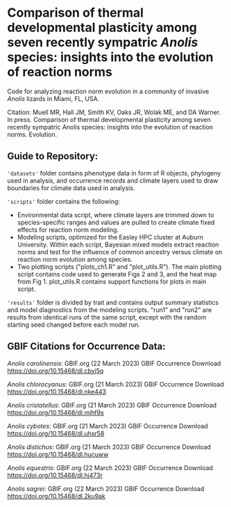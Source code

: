 # Comparison of thermal developmental plasticity among seven recently sympatric *Anolis* species: insights into the evolution of reaction norms
Code for analyzing reaction norm evolution in a community of invasive *Anolis* lizards in Miami, FL, USA.

Citation:
Muell MR, Hall JM, Smith KV, Oaks JR, Wolak ME, and DA Warner. In press. Comparison of thermal developmental plasticity among seven recently sympatric Anolis species: insights into the evolution of reaction norms. Evolution.

## Guide to Repository:

`'datasets'` folder contains phenotype data in form of R objects, phylogeny used in analysis, and occurrence records and climate layers used to draw boundaries for climate data used in analysis.

`'scripts'` folder contains the following:
  - Environmental data script, where climate layers are trimmed down to species-specific ranges and values are pulled to create climate fixed effects for reaction norm modeling.
  - Modeling scripts, optimized for the Easley HPC cluster at Auburn University. Within each script, Bayesian mixed models extract reaction norms and test for the influence of common ancestry versus climate on reaction norm evolution among species. 
  - Two plotting scripts ("plots_ch1.R" and "plot_utils.R"). The main plotting script contains code used to generate Figs 2 and 3, and the heat map from Fig 1. plot_utils.R contains support functions for plots in main script.

`'results'` folder is divided by trait and contains output summary statistics and model diagnostics from the modeling scripts. "run1" and "run2" are results from identical runs of the same script, except with the random starting seed changed before each model run.

## GBIF Citations for Occurrence Data:

*Anolis carolinensis*:
GBIF.org (22 March 2023) GBIF Occurrence Download https://doi.org/10.15468/dl.cbyj5q

*Anolis chlorocyanus*:
GBIF.org (21 March 2023) GBIF Occurrence Download https://doi.org/10.15468/dl.nke443

*Anolis cristatellus*:
GBIF.org (21 March 2023) GBIF Occurrence Download https://doi.org/10.15468/dl.mjhf9x

*Anolis cybotes*:
GBIF.org (21 March 2023) GBIF Occurrence Download https://doi.org/10.15468/dl.uhsr58

*Anolis distichus*:
GBIF.org (21 March 2023) GBIF Occurrence Download https://doi.org/10.15468/dl.hucuww

*Anolis equestris*:
GBIF.org (22 March 2023) GBIF Occurrence Download https://doi.org/10.15468/dl.hj473r

*Anolis sagrei*:
GBIF.org (22 March 2023) GBIF Occurrence Download https://doi.org/10.15468/dl.2ku9ak

